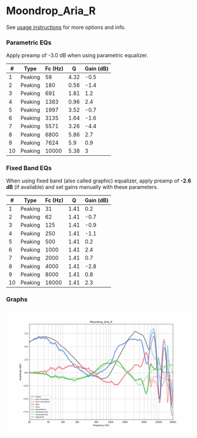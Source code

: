 # Moondrop_Aria_R
See [usage instructions](https://github.com/jaakkopasanen/AutoEq#usage) for more options and info.

### Parametric EQs
Apply preamp of -3.0 dB when using parametric equalizer.

|   # | Type    |   Fc (Hz) |    Q |   Gain (dB) |
|-----|---------|-----------|------|-------------|
|   1 | Peaking |        58 | 4.32 |        -0.5 |
|   2 | Peaking |       180 | 0.56 |        -1.4 |
|   3 | Peaking |       691 | 1.81 |         1.2 |
|   4 | Peaking |      1383 | 0.96 |         2.4 |
|   5 | Peaking |      1997 | 3.52 |        -0.7 |
|   6 | Peaking |      3135 | 1.64 |        -1.6 |
|   7 | Peaking |      5571 | 3.26 |        -4.4 |
|   8 | Peaking |      6800 | 5.86 |         2.7 |
|   9 | Peaking |      7624 | 5.9  |         0.9 |
|  10 | Peaking |     10000 | 5.38 |         3   |

### Fixed Band EQs
When using fixed band (also called graphic) equalizer, apply preamp of **-2.6 dB** (if available) and set gains manually with these parameters.

|   # | Type    |   Fc (Hz) |    Q |   Gain (dB) |
|-----|---------|-----------|------|-------------|
|   1 | Peaking |        31 | 1.41 |         0.2 |
|   2 | Peaking |        62 | 1.41 |        -0.7 |
|   3 | Peaking |       125 | 1.41 |        -0.9 |
|   4 | Peaking |       250 | 1.41 |        -1.1 |
|   5 | Peaking |       500 | 1.41 |         0.2 |
|   6 | Peaking |      1000 | 1.41 |         2.4 |
|   7 | Peaking |      2000 | 1.41 |         0.7 |
|   8 | Peaking |      4000 | 1.41 |        -2.8 |
|   9 | Peaking |      8000 | 1.41 |         0.8 |
|  10 | Peaking |     16000 | 1.41 |         2.3 |

### Graphs
![](./Moondrop_Aria_R.png)
